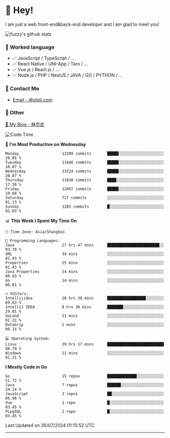 # 👋 Hey!

I am just a web front-end&back-end developer and I am glad to meet you!

![fuzzy's github stats](https://github-readme-stats.vercel.app/api?username=JaydenForYou&&show_icons=true&&title_color=1abc9c&&icon_color=1abc9c)


### 📝 Worked language

- ✅ JavaScript / TypeScript / ...
- ✅ React Native / UNI-App / Taro / ...
- ✅ Vue.js / React.js / ...
- ✅ Node.js / PHP / NestJS / JAVA / GO / PYTHON / ...

### 📮 Contact Me

- [Email - i#iobiji.com](mailto:i@iobiji.com)


### 🤪 Other

[📌 My Blog - 林尽欢](https://iobiji.com)

<!--START_SECTION:waka-->
![Code Time](http://img.shields.io/badge/Code%20Time-868%20hrs%2041%20mins-blue)

📅 **I'm Most Productive on Wednesday** 

```text
Monday                   13209 commits       █████░░░░░░░░░░░░░░░░░░░░   20.85 % 
Tuesday                  11448 commits       █████░░░░░░░░░░░░░░░░░░░░   18.07 % 
Wednesday                13224 commits       █████░░░░░░░░░░░░░░░░░░░░   20.87 % 
Thursday                 11010 commits       ████░░░░░░░░░░░░░░░░░░░░░   17.38 % 
Friday                   12467 commits       █████░░░░░░░░░░░░░░░░░░░░   19.68 % 
Saturday                 717 commits         ░░░░░░░░░░░░░░░░░░░░░░░░░   01.13 % 
Sunday                   1285 commits        █░░░░░░░░░░░░░░░░░░░░░░░░   02.03 % 
```


📊 **This Week I Spent My Time On** 

```text
🕑︎ Time Zone: Asia/Shanghai

💬 Programming Languages: 
Java                     27 hrs 47 mins      ███████████████████████░░   93.70 % 
XML                      34 mins             ░░░░░░░░░░░░░░░░░░░░░░░░░   01.93 % 
Properties               25 mins             ░░░░░░░░░░░░░░░░░░░░░░░░░   01.43 % 
Java Properties          14 mins             ░░░░░░░░░░░░░░░░░░░░░░░░░   00.83 % 
Go                       14 mins             ░░░░░░░░░░░░░░░░░░░░░░░░░   00.81 % 

🔥 Editors: 
Intellijidea             20 hrs 38 mins      █████████████████░░░░░░░░   69.63 % 
IntelliJ IDEA            8 hrs 36 mins       ███████░░░░░░░░░░░░░░░░░░   29.01 % 
GoLand                   21 mins             ░░░░░░░░░░░░░░░░░░░░░░░░░   01.21 % 
DataGrip                 2 mins              ░░░░░░░░░░░░░░░░░░░░░░░░░   00.14 % 

💻 Operating System: 
Linux                    29 hrs 17 mins      █████████████████████████   98.79 % 
Windows                  21 mins             ░░░░░░░░░░░░░░░░░░░░░░░░░   01.21 % 
```

**I Mostly Code in Go** 

```text
Go                       15 repos            █████████████░░░░░░░░░░░░   51.72 % 
Java                     7 repos             ██████░░░░░░░░░░░░░░░░░░░   24.14 % 
JavaScript               2 repos             ██░░░░░░░░░░░░░░░░░░░░░░░   06.90 % 
Vue                      1 repo              █░░░░░░░░░░░░░░░░░░░░░░░░   03.45 % 
PLpgSQL                  1 repo              █░░░░░░░░░░░░░░░░░░░░░░░░   03.45 % 
```




 Last Updated on 26/07/2024 01:15:52 UTC
<!--END_SECTION:waka-->
---
